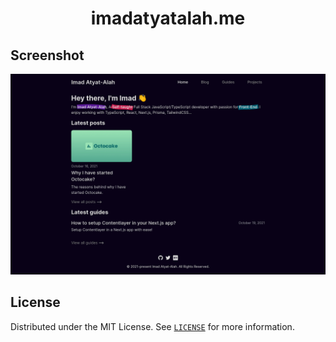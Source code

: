 <h1 align="center">imadatyatalah.me</h1>

## Screenshot

![Screenshot](./screenshot.png)

## License

Distributed under the MIT License. See [`LICENSE`](https://github.com/imadatyatalah/imadatyatalah.me/blob/main/LICENSE) for more information.
